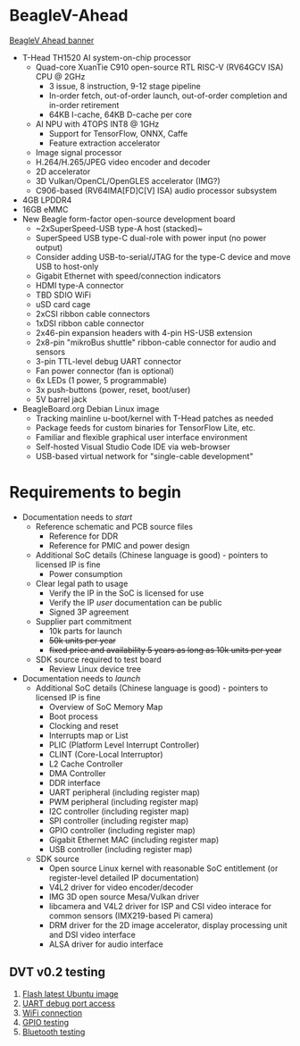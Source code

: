 # BeagleV-Ahead

[BeagleV Ahead banner](images/BeagleV-Ahead-banner.webp)

* T-Head TH1520 AI system-on-chip processor
   * Quad-core XuanTie C910 open-source RTL RISC-V (RV64GCV ISA) CPU @ 2GHz
     * 3 issue, 8 instruction, 9-12 stage pipeline
     * In-order fetch, out-of-order launch, out-of-order completion and in-order retirement
     * 64KB I-cache, 64KB D-cache per core
   * AI NPU with 4TOPS INT8 @ 1GHz
     * Support for TensorFlow, ONNX, Caffe
     * Feature extraction accelerator
   * Image signal processor
   * H.264/H.265/JPEG video encoder and decoder
   * 2D accelerator
   * 3D Vulkan/OpenCL/OpenGLES accelerator (IMG?)
   * C906-based (RV64IMA\[FD]C\[V] ISA) audio processor subsystem
* 4GB LPDDR4
* 16GB eMMC
* New Beagle form-factor open-source development board
   * ~2xSuperSpeed-USB type-A host (stacked)~
   * SuperSpeed USB type-C dual-role with power input (no power output)
   * Consider adding USB-to-serial/JTAG for the type-C device and move USB to host-only
   * Gigabit Ethernet with speed/connection indicators
   * HDMI type-A connector
   * TBD SDIO WiFi
   * uSD card cage
   * 2xCSI ribbon cable connectors
   * 1xDSI ribbon cable connector
   * 2x46-pin expansion headers with 4-pin HS-USB extension
   * 2x8-pin "mikroBus shuttle" ribbon-cable connector for audio and sensors
   * 3-pin TTL-level debug UART connector
   * Fan power connector (fan is optional)
   * 6x LEDs (1 power, 5 programmable)
   * 3x push-buttons (power, reset, boot/user)
   * 5V barrel jack
* BeagleBoard.org Debian Linux image
   * Tracking mainline u-boot/kernel with T-Head patches as needed
   * Package feeds for custom binaries for TensorFlow Lite, etc.
   * Familiar and flexible graphical user interface environment
   * Self-hosted Visual Studio Code IDE via web-browser
   * USB-based virtual network for "single-cable development"

# Requirements to begin
* Documentation needs to *start*
   * Reference schematic and PCB source files
      * Reference for DDR
      * Reference for PMIC and power design
   * Additional SoC details (Chinese language is good) - pointers to licensed IP is fine
      * Power consumption
   * Clear legal path to usage
      * Verify the IP in the SoC is licensed for use
      * Verify the IP *user* documentation can be public
      * Signed 3P agreement
   * Supplier part commitment
      * 10k parts for launch
      * ~~50k units per year~~
      * ~~fixed price and availability 5 years as long as 10k units per year~~
    * SDK source required to test board
      * Review Linux device tree
* Documentation needs to *launch*
   * Additional SoC details (Chinese language is good) - pointers to licensed IP is fine
      * Overview of SoC Memory Map
      * Boot process
      * Clocking and reset
      * Interrupts map or List
      * PLIC (Platform Level Interrupt Controller)
      * CLINT (Core-Local Interruptor)
      * L2 Cache Controller
      * DMA Controller
      * DDR interface
      * UART peripheral (including register map)
      * PWM peripheral (including register map)
      * I2C controller (including register map)
      * SPI controller (including register map)
      * GPIO controller (including register map)
      * Gigabit Ethernet MAC (including register map)
      * USB controller (including register map)
   * SDK source
      * Open source Linux kernel with reasonable SoC entitlement (or register-level detailed IP documentation)
      * V4L2 driver for video encoder/decoder
      * IMG 3D open source Mesa/Vulkan driver
      * libcamera and V4L2 driver for ISP and CSI video interace for common sensors (IMX219-based Pi camera)
      * DRM driver for the 2D image accelerator, display processing unit and DSI video interface
      * ALSA driver for audio interface

## DVT v0.2 testing

1. [Flash latest Ubuntu image](flashing.md)
2. [UART debug port access](debug.md)
3. [WiFi connection](WiFi.md)
4. [GPIO testing](GPIO.md)
5. [Bluetooth testing](Bluetooth.md) 
